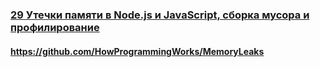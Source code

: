### [29 Утечки памяти в Node.js и JavaScript, сборка мусора и профилирование](https://www.youtube.com/watch?v=0oZa64SB2wM)

#### https://github.com/HowProgrammingWorks/MemoryLeaks

